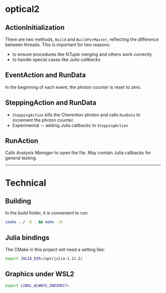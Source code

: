 # optical2


## ActionInitialization

There are two methods, `Build` and `BuildForMaster`, reflecting the difference
between threads. This is important for two reasons:
* to ensure procedures like _NTuple_ merging and others work correctly
* to handle special cases like _Julia callbacks_

## EventAction and RunData

In the beginning of each event, the photon counter is reset to zero.

## SteppingAction and RunData

* `SteppingAction` kills the Cherenkov photon and calls `RunData` to increment the photon counter.
* Experimental -- adding Julia callbacks to `SteppingAction`


## RunAction

Calls _Analysis Manager_ to open the file. May contain Julia callbacks for general testing.


---

# Technical

## Building

In the _build_ folder, it is convenient to run:

```bash
cmake ../ -B . && make -j6
```


## Julia bindings

The CMake in this project will need a setting like:
```bash
export JULIA_DIR=/opt/julia-1.11.2/
```

## Graphics under WSL2

```bash
export LIBGL_ALWAYS_INDIRECT=
```

